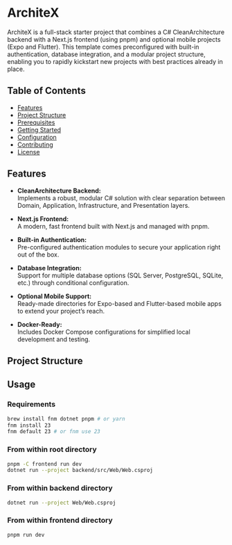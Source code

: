 # ArchiteX

ArchiteX is a full-stack starter project that combines a C# CleanArchitecture backend with a Next.js frontend (using pnpm) and optional mobile projects (Expo and Flutter). This template comes preconfigured with built-in authentication, database integration, and a modular project structure, enabling you to rapidly kickstart new projects with best practices already in place.

## Table of Contents

- [Features](#features)
- [Project Structure](#project-structure)
- [Prerequisites](#prerequisites)
- [Getting Started](#getting-started)
- [Configuration](#configuration)
- [Contributing](#contributing)
- [License](#license)

## Features

- **CleanArchitecture Backend:**  
  Implements a robust, modular C# solution with clear separation between Domain, Application, Infrastructure, and Presentation layers.
  
- **Next.js Frontend:**  
  A modern, fast frontend built with Next.js and managed with pnpm.
  
- **Built-in Authentication:**  
  Pre-configured authentication modules to secure your application right out of the box.
  
- **Database Integration:**  
  Support for multiple database options (SQL Server, PostgreSQL, SQLite, etc.) through conditional configuration.
  
- **Optional Mobile Support:**  
  Ready-made directories for Expo-based and Flutter-based mobile apps to extend your project’s reach.
  
- **Docker-Ready:**  
  Includes Docker Compose configurations for simplified local development and testing.

## Project Structure

## Usage

### Requirements

```bash
brew install fnm dotnet pnpm # or yarn
fnm install 23
fnm default 23 # or fnm use 23
```

### From within root directory

```bash
pnpm -C frontend run dev
dotnet run --project backend/src/Web/Web.csproj
```

### From within backend directory

```bash
dotnet run --project Web/Web.csproj
```

### From within frontend directory

```bash
pnpm run dev
```
